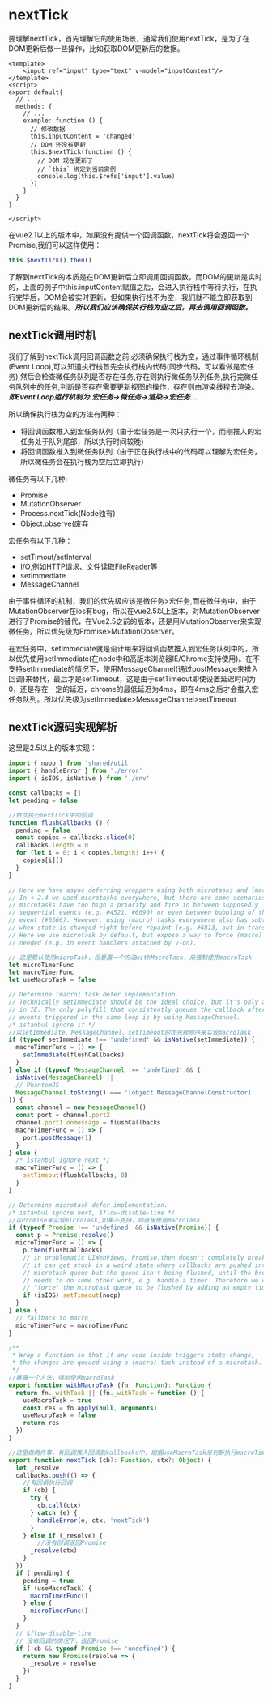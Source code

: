 # nextTick
要理解nextTick，首先理解它的使用场景，通常我们使用nextTick，是为了在DOM更新后做一些操作，比如获取DOM更新后的数据。
```vue
<template>
    <input ref="input" type="text" v-model="inputContent"/>   
</template>
<script>
export default{
  // ...
  methods: {
    // ...
    example: function () {
      // 修改数据
      this.inputContent = 'changed'
      // DOM 还没有更新
      this.$nextTick(function () {
        // DOM 现在更新了
        // `this` 绑定到当前实例
        console.log(this.$refs['input'].value)
      })
    }
  }
}

</script>
```
在vue2.1以上的版本中，如果没有提供一个回调函数，nextTick将会返回一个Promise,我们可以这样使用：
```javascript
this.$nextTick().then()
```
了解到nextTick的本质是在DOM更新后立即调用回调函数，而DOM的更新是实时的，上面的例子中this.inputContent赋值之后，会进入执行栈中等待执行，在执行完毕后，DOM会被实时更新，但如果执行栈不为空，我们就不能立即获取到DOM更新后的结果。***所以我们应该确保执行栈为空之后，再去调用回调函数。***

## nextTick调用时机
我们了解到nextTick调用回调函数之前,必须确保执行栈为空，通过事件循环机制(Event Loop),可以知道执行栈首先会执行栈内代码(同步代码，可以看做是宏任务),然后会检查微任务队列是否存在任务,存在则执行微任务队列任务,执行完微任务队列中的任务,判断是否存在需要更新视图的操作，存在则由渲染线程去渲染。  
***即Event Loop运行机制为:宏任务->微任务->渲染->宏任务...***

所以确保执行栈为空的方法有两种：
- 将回调函数推入到宏任务队列（由于宏任务是一次只执行一个，而刚推入的宏任务处于队列尾部，所以执行时间较晚）
- 将回调函数推入到微任务队列（由于正在执行栈中的代码可以理解为宏任务，所以微任务会在执行栈为空后立即执行）

微任务有以下几种:
- Promise
- MutationObserver
- Process.nextTick(Node独有)
- Object.observe(废弃

宏任务有以下几种：
- setTimout/setInterval
- I/O,例如HTTP请求、文件读取FileReader等
- setImmediate
- MessageChannel

由于事件循环的机制，我们的优先级应该是微任务>宏任务,而在微任务中，由于MutationObserver在ios有bug，所以在vue2.5以上版本，对MutationObserver进行了Promise的替代，在Vue2.5之前的版本，还是用MutationObserver来实现微任务。所以优先级为Promise>MutationObserver。  

在宏任务中，setImmediate就是设计用来将回调函数推入到宏任务队列中的，所以优先使用setImmediate(在node中和高版本浏览器IE/Chrome支持使用)。在不支持setImmediate的情况下，使用MessageChannel(通过postMessage来推入回调)来替代，最后才是setTimeout，这是由于setTimeout即使设置延迟时间为0，还是存在一定的延迟，chrome的最低延迟为4ms，即在4ms之后才会推入宏任务队列。所以优先级为setImmediate>MessageChannel>setTimeout


## nextTick源码实现解析
这里是2.5以上的版本实现：
```javascript
import { noop } from 'shared/util'
import { handleError } from './error'
import { isIOS, isNative } from './env'

const callbacks = []
let pending = false

//依次执行nextTick中的回调
function flushCallbacks () {
  pending = false
  const copies = callbacks.slice(0)
  callbacks.length = 0
  for (let i = 0; i < copies.length; i++) {
    copies[i]()
  }
}

// Here we have async deferring wrappers using both microtasks and (macro) tasks.
// In < 2.4 we used microtasks everywhere, but there are some scenarios where
// microtasks have too high a priority and fire in between supposedly
// sequential events (e.g. #4521, #6690) or even between bubbling of the same
// event (#6566). However, using (macro) tasks everywhere also has subtle problems
// when state is changed right before repaint (e.g. #6813, out-in transitions).
// Here we use microtask by default, but expose a way to force (macro) task when
// needed (e.g. in event handlers attached by v-on).

// 这里默认使用microTask，但暴露一个方法withMacroTask，来强制使用macroTask
let microTimerFunc
let macroTimerFunc
let useMacroTask = false

// Determine (macro) task defer implementation.
// Technically setImmediate should be the ideal choice, but it's only available
// in IE. The only polyfill that consistently queues the callback after all DOM
// events triggered in the same loop is by using MessageChannel.
/* istanbul ignore if */
//以setImmediate、MessageChannel、setTimeout的优先级顺序来实现macroTask
if (typeof setImmediate !== 'undefined' && isNative(setImmediate)) {
  macroTimerFunc = () => {
    setImmediate(flushCallbacks)
  }
} else if (typeof MessageChannel !== 'undefined' && (
  isNative(MessageChannel) ||
  // PhantomJS
  MessageChannel.toString() === '[object MessageChannelConstructor]'
)) {
  const channel = new MessageChannel()
  const port = channel.port2
  channel.port1.onmessage = flushCallbacks
  macroTimerFunc = () => {
    port.postMessage(1)
  }
} else {
  /* istanbul ignore next */
  macroTimerFunc = () => {
    setTimeout(flushCallbacks, 0)
  }
}

// Determine microtask defer implementation.
/* istanbul ignore next, $flow-disable-line */
//以Promise来实现microTask,如果不支持，则直接使用macroTask
if (typeof Promise !== 'undefined' && isNative(Promise)) {
  const p = Promise.resolve()
  microTimerFunc = () => {
    p.then(flushCallbacks)
    // in problematic UIWebViews, Promise.then doesn't completely break, but
    // it can get stuck in a weird state where callbacks are pushed into the
    // microtask queue but the queue isn't being flushed, until the browser
    // needs to do some other work, e.g. handle a timer. Therefore we can
    // "force" the microtask queue to be flushed by adding an empty timer.
    if (isIOS) setTimeout(noop)
  }
} else {
  // fallback to macro
  microTimerFunc = macroTimerFunc
}

/**
 * Wrap a function so that if any code inside triggers state change,
 * the changes are queued using a (macro) task instead of a microtask.
 */
//暴露一个方法，强制使用macroTask
export function withMacroTask (fn: Function): Function {
  return fn._withTask || (fn._withTask = function () {
    useMacroTask = true
    const res = fn.apply(null, arguments)
    useMacroTask = false
    return res
  })
}

//这里做两件事，有回调推入回调到callbacks中，根据useMacroTask来判断执行macroTimerFunc还是microTimerFunc
export function nextTick (cb?: Function, ctx?: Object) {
  let _resolve
  callbacks.push(() => {
    //有回调执行回调
    if (cb) {
      try {
        cb.call(ctx)
      } catch (e) {
        handleError(e, ctx, 'nextTick')
      }
    } else if (_resolve) {
        //没有回调返回Promise
      _resolve(ctx)
    }
  })
  if (!pending) {
    pending = true
    if (useMacroTask) {
      macroTimerFunc()
    } else {
      microTimerFunc()
    }
  }
  // $flow-disable-line
  // 没有回调的情况下，返回Promise
  if (!cb && typeof Promise !== 'undefined') {
    return new Promise(resolve => {
      _resolve = resolve
    })
  }
}

```